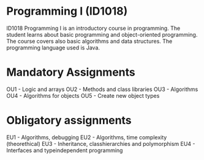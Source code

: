 # Programming I (ID1018)

ID1018 Programming I is an introductory course in programming. The student learns about basic programming and object-oriented programming. The course covers also basic algorithms and data structures. The programming language used is Java.

# Mandatory Assignments
OU1 - Logic and arrays
OU2 - Methods and class libraries
OU3 - Algorithms
OU4 - Algorithms for objects
OU5 - Create new object types

# Obligatory assignments
EU1 - Algorithms, debugging
EU2 - Algorithms, time complexity (theorethical)
EU3 - Inheritance, classhierarchies and polymorphism
EU4 - Interfaces and typeindependent programming
